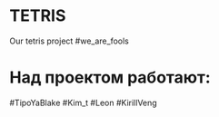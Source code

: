 # TETRIS
 Our tetris project
#we_are_fools

Над проектом работают:
=======

#TipoYaBlake
#Kim_t
#Leon
#KirillVeng
